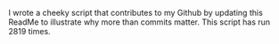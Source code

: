 I wrote a cheeky script that contributes to my Github by updating this ReadMe to illustrate why more than commits matter. This script has run 2819 times.
